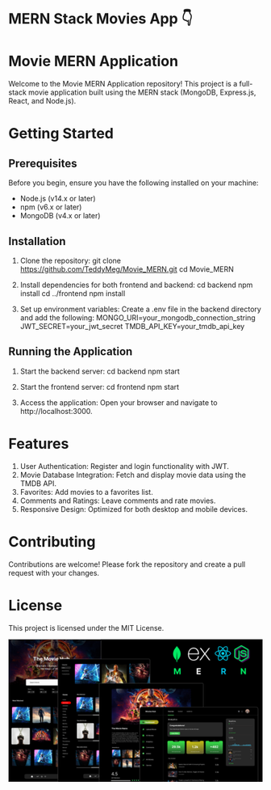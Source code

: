 ﻿# MERN Stack Movies App 👇

# Movie MERN Application
Welcome to the Movie MERN Application repository! This project is a full-stack movie application built using the MERN stack (MongoDB, Express.js, React, and Node.js).

# Getting Started
## Prerequisites
Before you begin, ensure you have the following installed on your machine:

* Node.js (v14.x or later)
* npm (v6.x or later)
* MongoDB (v4.x or later)

## Installation
1. Clone the repository:
git clone https://github.com/TeddyMeg/Movie_MERN.git
cd Movie_MERN

2. Install dependencies for both frontend and backend:
cd backend
npm install
cd ../frontend
npm install

3. Set up environment variables: Create a .env file in the backend directory and add the following:
MONGO_URI=your_mongodb_connection_string
JWT_SECRET=your_jwt_secret
TMDB_API_KEY=your_tmdb_api_key

## Running the Application
1. Start the backend server:
cd backend
npm start

2. Start the frontend server:
cd frontend
npm start

3. Access the application: Open your browser and navigate to http://localhost:3000.
# Features
1. User Authentication: Register and login functionality with JWT.
2. Movie Database Integration: Fetch and display movie data using the TMDB API.
3. Favorites: Add movies to a favorites list.
4. Comments and Ratings: Leave comments and rate movies.
5. Responsive Design: Optimized for both desktop and mobile devices.

# Contributing
Contributions are welcome! Please fork the repository and create a pull request with your changes.

# License
This project is licensed under the MIT License.


![Course Thumbnail](/thumb.png)
